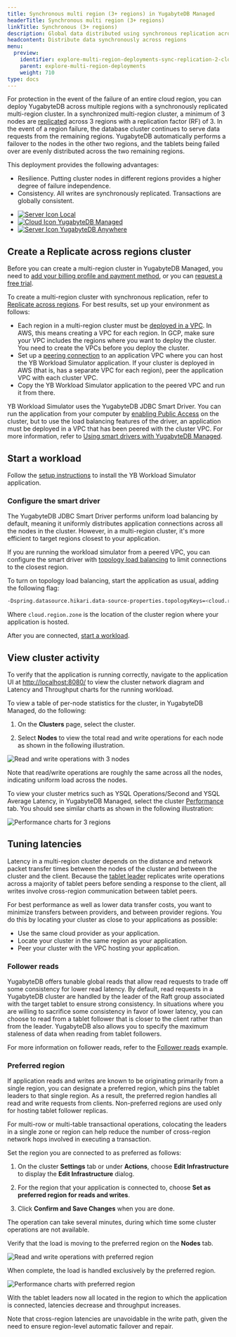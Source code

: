 ```yaml
---
title: Synchronous multi region (3+ regions) in YugabyteDB Managed
headerTitle: Synchronous multi region (3+ regions)
linkTitle: Synchronous (3+ regions)
description: Global data distributed using synchronous replication across regions using YugabyteDB Managed.
headcontent: Distribute data synchronously across regions
menu:
  preview:
    identifier: explore-multi-region-deployments-sync-replication-2-cloud
    parent: explore-multi-region-deployments
    weight: 710
type: docs
---
```


For protection in the event of the failure of an entire cloud region, you can deploy YugabyteDB across multiple regions with a synchronously replicated multi-region cluster. In a synchronized multi-region cluster, a minimum of 3 nodes are [replicated](../../../architecture/docdb-replication/replication/) across 3 regions with a replication factor (RF) of 3. In the event of a region failure, the database cluster continues to serve data requests from the remaining regions. YugabyteDB automatically performs a failover to the nodes in the other two regions, and the tablets being failed over are evenly distributed across the two remaining regions.

This deployment provides the following advantages:

- Resilience. Putting cluster nodes in different regions provides a higher degree of failure independence.
- Consistency. All writes are synchronously replicated. Transactions are globally consistent.

<ul class="nav nav-tabs-alt nav-tabs-yb" data-target="ybdb">
  <li>
    <a href="../synchronous-replication-ysql/" class="nav-link">
      <img src="/icons/database.svg" alt="Server Icon">
      Local
    </a>
  </li>
  <li>
    <a href="../synchronous-replication-cloud/" class="nav-link active">
      <img src="/icons/cloud.svg" alt="Cloud Icon">
      YugabyteDB Managed
    </a>
  </li>
  <li>
    <a href="../synchronous-replication-yba/" class="nav-link">
      <img src="/icons/server.svg" alt="Server Icon">
      YugabyteDB Anywhere
    </a>
  </li>
</ul>

## Create a Replicate across regions cluster

Before you can create a multi-region cluster in YugabyteDB Managed, you need to [add your billing profile and payment method](../../../yugabyte-cloud/cloud-admin/cloud-billing-profile/), or you can [request a free trial](https://support.yugabyte.com/hc/en-us/requests/new?ticket_form_id=360003113431).

To create a multi-region cluster with synchronous replication, refer to [Replicate across regions](../../../yugabyte-cloud/cloud-basics/create-clusters/create-clusters-multisync/). For best results, set up your environment as follows:

- Each region in a multi-region cluster must be [deployed in a VPC](../../../yugabyte-cloud/cloud-basics/cloud-vpcs/cloud-add-vpc/). In AWS, this means creating a VPC for each region. In GCP, make sure your VPC includes the regions where you want to deploy the cluster. You need to create the VPCs before you deploy the cluster.
- Set up a [peering connection](../../../yugabyte-cloud/cloud-basics/cloud-vpcs/cloud-add-peering/) to an application VPC where you can host the YB Workload Simulator application. If your cluster is deployed in AWS (that is, has a separate VPC for each region), peer the application VPC with each cluster VPC.
- Copy the YB Workload Simulator application to the peered VPC and run it from there.

YB Workload Simulator uses the YugabyteDB JDBC Smart Driver. You can run the application from your computer by [enabling Public Access](../../../yugabyte-cloud/cloud-secure-clusters/add-connections/#enabling-public-access) on the cluster, but to use the load balancing features of the driver, an application must be deployed in a VPC that has been peered with the cluster VPC. For more information, refer to [Using smart drivers with YugabyteDB Managed](../../../drivers-orms/smart-drivers/#using-smart-drivers-with-yugabytedb-managed).

## Start a workload

Follow the [setup instructions](../../#set-up-yb-workload-simulator) to install the YB Workload Simulator application.

### Configure the smart driver

The YugabyteDB JDBC Smart Driver performs uniform load balancing by default, meaning it uniformly distributes application connections across all the nodes in the cluster. However, in a multi-region cluster, it's more efficient to target regions closest to your application.

If you are running the workload simulator from a peered VPC, you can configure the smart driver with [topology load balancing](../../../drivers-orms/smart-drivers/#topology-aware-connection-load-balancing) to limit connections to the closest region.

To turn on topology load balancing, start the application as usual, adding the following flag:

```sh
-Dspring.datasource.hikari.data-source-properties.topologyKeys=<cloud.region.zone>
```

Where `cloud.region.zone` is the location of the cluster region where your application is hosted.

After you are connected, [start a workload](../../#start-a-read-and-write-workload).

## View cluster activity

To verify that the application is running correctly, navigate to the application UI at <http://localhost:8080/> to view the cluster network diagram and Latency and Throughput charts for the running workload.

To view a table of per-node statistics for the cluster, in YugabyteDB Managed, do the following:

1. On the **Clusters** page, select the cluster.

1. Select **Nodes** to view the total read and write operations for each node as shown in the following illustration.

![Read and write operations with 3 nodes](/images/ce/multisync-managed-nodes.png)

Note that read/write operations are roughly the same across all the nodes, indicating uniform load across the nodes.

To view your cluster metrics such as YSQL Operations/Second and YSQL Average Latency, in YugabyteDB Managed, select the cluster [Performance](/preview/yugabyte-cloud/cloud-monitor/overview/#performance-metrics) tab. You should see similar charts as shown in the following illustration:

![Performance charts for 3 regions](/images/ce/multisync-managed-charts.png)

## Tuning latencies

Latency in a multi-region cluster depends on the distance and network packet transfer times between the nodes of the cluster and between the cluster and the client. Because the [tablet leader](../../../architecture/core-functions/write-path/#preparation-of-the-operation-for-replication-by-tablet-leader) replicates write operations across a majority of tablet peers before sending a response to the client, all writes involve cross-region communication between tablet peers.

For best performance as well as lower data transfer costs, you want to minimize transfers between providers, and between provider regions. You do this by locating your cluster as close to your applications as possible:

- Use the same cloud provider as your application.
- Locate your cluster in the same region as your application.
- Peer your cluster with the VPC hosting your application.

### Follower reads

YugabyteDB offers tunable global reads that allow read requests to trade off some consistency for lower read latency. By default, read requests in a YugabyteDB cluster are handled by the leader of the Raft group associated with the target tablet to ensure strong consistency. In situations where you are willing to sacrifice some consistency in favor of lower latency, you can choose to read from a tablet follower that is closer to the client rather than from the leader. YugabyteDB also allows you to specify the maximum staleness of data when reading from tablet followers.

For more information on follower reads, refer to the [Follower reads](../../ysql-language-features/going-beyond-sql/follower-reads-ysql/) example.

### Preferred region

If application reads and writes are known to be originating primarily from a single region, you can designate a preferred region, which pins the tablet leaders to that single region. As a result, the preferred region handles all read and write requests from clients. Non-preferred regions are used only for hosting tablet follower replicas.

For multi-row or multi-table transactional operations, colocating the leaders in a single zone or region can help reduce the number of cross-region network hops involved in executing a transaction.

Set the region you are connected to as preferred as follows:

1. On the cluster **Settings** tab or under **Actions**, choose **Edit Infrastructure** to display the **Edit Infrastructure** dialog.

1. For the region that your application is connected to, choose **Set as preferred region for reads and writes**.

1. Click **Confirm and Save Changes** when you are done.

The operation can take several minutes, during which time some cluster operations are not available.

Verify that the load is moving to the preferred region on the **Nodes** tab.

![Read and write operations with preferred region](/images/ce/multisync-managed-nodes-preferred.png)

When complete, the load is handled exclusively by the preferred region.

![Performance charts with preferred region](/images/ce/multisync-managed-charts-preferred.png)

With the tablet leaders now all located in the region to which the application is connected, latencies decrease and throughput increases.

Note that cross-region latencies are unavoidable in the write path, given the need to ensure region-level automatic failover and repair.
